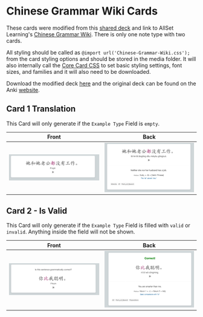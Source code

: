 # Chinese Grammar Wiki Cards

These cards were modified from this [shared deck](https://ankiweb.net/shared/info/782551504) and link to AllSet Learning's [Chinese Grammar Wiki](https://resources.allsetlearning.com/chinese/grammar/Main_Page). There is only one note type with two cards.

All styling should be called as `@import url('Chinese-Grammar-Wiki.css');` from the card styling options and should be stored in the media folder. It will also internally call the [Core Card CSS](/General%20Styles/_core-card.css) to set basic styling settings, font sizes, and families and it will also need to be downloaded.

Download the modified deck [here](ChineseGrammarWiki.apkg) and the original deck can be found on the Anki [website](https://ankiweb.net/shared/info/782551504).

## Card 1 Translation

This Card will only generate if the `Example Type` Field is `empty`.

|Front| Back|
|:---:|:---:|
|<img src="images/Chinese-Grammar-Translation-Front.png" width="500px" />|<img src="./images/Chinese-Grammar-Translation-Back.png" width="500px" />|

## Card 2 - Is Valid

This Card will only generate if the `Example Type` Field is filled with `valid` or `invalid`. Anything inside the field will not be shown.

|Front| Back|
|:---:|:---:|
|<img src="images/Chinese-Grammar-Is-Valid-Front.png" width="500px" />|<img src="images/Chinese-Grammar-Is-Valid-Back.png" width="500px" />|
